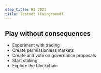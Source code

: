 ```yaml
---
step_title: H1 2021
title: Testnet (Fairground)
---
```


## Play without consequences

- Experiment with trading
- Create permissionless markets
- Create and vote on governance proposals
- Start staking
- Explore the blockchain
